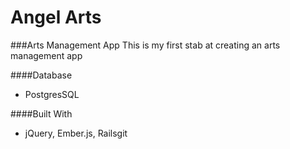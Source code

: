 Angel Arts
====================
###Arts Management App
This is my first stab at creating an arts management app

####Database
- PostgresSQL

####Built With
- jQuery, Ember.js, Railsgit
